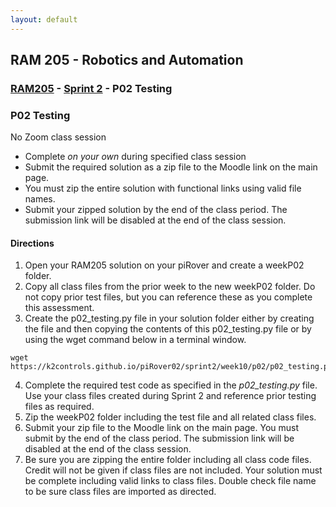 ```yaml
---
layout: default
---
```


## RAM 205 - Robotics and Automation

### [RAM205](../../) - [Sprint 2](../) - P02 Testing

### P02 Testing 

No Zoom class session
  - Complete *on your own* during specified class session
  - Submit the required solution as a zip file to the Moodle link on the main page. 
  - You must zip the entire solution with functional links using valid file names.
  - Submit your zipped solution by the end of the class period. The submission link will be disabled at the end of the class session. 

#### Directions
1. Open your RAM205 solution on your piRover and create a weekP02 folder.
2. Copy all class files from the prior week to the new weekP02 folder. Do not copy prior test files, but you can reference these as you complete this assessment.
3. Create the p02_testing.py file in your solution folder either by creating the file and then copying the contents of this p02_testing.py file or by using the wget command below in a terminal window.

```Console
wget https://k2controls.github.io/piRover02/sprint2/week10/p02/p02_testing.py  
```

4. Complete the required test code as specified in the *p02_testing.py* file. Use your class files created during Sprint 2 and reference prior testing files as required.
5. Zip the weekP02 folder including the test file and all related class files. 
6. Submit your zip file to the Moodle link on the main page. You must submit by the end of the class period. The submission link will be disabled at the end of  the class session. 
7. Be sure you are zipping the entire folder including all class code files. Credit will not be given if class files are not included. Your solution must be complete including valid links to class files. Double check file name to be sure class files are imported as directed.

 

